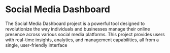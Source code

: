 # Social Media Dashboard
The Social Media Dashboard project is a powerful tool designed to revolutionize the way individuals and businesses manage their online presence across various social media platforms. This project  provides users with real-time insights, analytics, and management capabilities, all from a single, user-friendly interface
